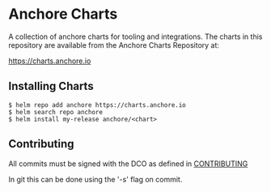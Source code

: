 # Anchore Charts

A collection of anchore charts for tooling and integrations. The charts in this repository are available from the Anchore Charts Repository at:

https://charts.anchore.io

## Installing Charts
```
$ helm repo add anchore https://charts.anchore.io
$ helm search repo anchore
$ helm install my-release anchore/<chart>
```


## Contributing

All commits must be signed with the DCO as defined in [CONTRIBUTING](CONTRIBUTING.rst)

In git this can be done using the '-s' flag on commit.
